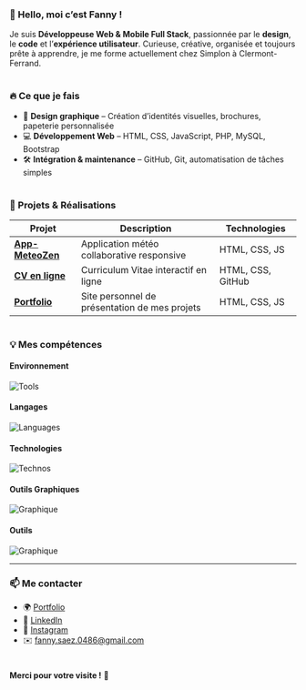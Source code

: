 ### 👋 Hello, moi c’est Fanny !

Je suis **Développeuse Web & Mobile Full Stack**, passionnée par le **design**, le **code** et l’**expérience utilisateur**. Curieuse, créative, organisée et toujours prête à apprendre, je me forme actuellement chez Simplon à Clermont-Ferrand.


#

### 🔥 Ce que je fais

- 🎨 **Design graphique** – Création d’identités visuelles, brochures, papeterie personnalisée
- 💻 **Développement Web** – HTML, CSS, JavaScript, PHP, MySQL, Bootstrap
- 🛠️ **Intégration & maintenance** – GitHub, Git, automatisation de tâches simples

#

### 🚀 Projets & Réalisations

| Projet                                                              | Description                                         | Technologies         |
| ------------------------------------------------------------------- | --------------------------------------------------- | -------------------- |
| **[App-MeteoZen](https://github.com/fannysaez/App-MeteoZen)**       | Application météo collaborative responsive          | HTML, CSS, JS        |
| **[CV en ligne](https://fannysaez.github.io/cv-en-ligne/)**         | Curriculum Vitae interactif en ligne                | HTML, CSS, GitHub    |
| **[Portfolio](https://fannysaez.github.io/my_portfolio/)**          | Site personnel de présentation de mes projets       | HTML, CSS, JS        |

#

### 💡 Mes compétences

#### Environnement

![Tools](https://go-skill-icons.vercel.app/api/icons?i=vscode,windows,zen,)

#### Langages

![Languages](https://go-skill-icons.vercel.app/api/icons?i=html,css,js,php,mysql&perline=5)

#### Technologies

![Technos](https://go-skill-icons.vercel.app/api/icons?i=bootstrap,twig,symfony,wordpress)


#### Outils Graphiques

![Graphique](https://go-skill-icons.vercel.app/api/icons?i=ps,ai,id)

#### Outils 

![Graphique](https://go-skill-icons.vercel.app/api/icons?i=composer,npm,git,github,discord)



---

### 📫 Me contacter

- 🌍 [Portfolio](https://fannysaez.github.io/my_portfolio/)
- 🔗 [LinkedIn](https://www.linkedin.com/in/fannysaez/)
- 📸 [Instagram](https://www.instagram.com/craft_my_design/)
- ✉️ [fanny.saez.0486@gmail.com](mailto:fanny.saez.0486@gmail.com)

#

**Merci pour votre visite !** 🌟
